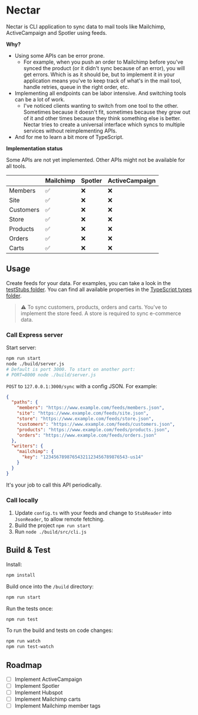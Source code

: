 # Nectar

Nectar is CLI application to sync data to mail tools like Mailchimp, ActiveCampaign and Spotler using feeds.

**Why?**

- Using some APIs can be error prone.
  - For example, when you push an order to Mailchimp before you've synced the product (or it didn't sync because of an error), you will get errors. Which is as it should be, but to implement it in your application means you've to keep track of what's in the mail tool, handle retries, queue in the right order, etc.
- Implementing all endpoints can be labor intensive. And switching tools can be a lot of work.
  - I've noticed clients wanting to switch from one tool to the other. Sometimes because it doesn't fit, sometimes because they grow out of it and other times because they think something else is better. Nectar tries to create a universal interface which syncs to multiple services without reimplementing APIs.
- And for me to learn a bit more of TypeScript.

**Implementation status**

Some APIs are not yet implemented. Other APIs might not be available for all tools.

|           | Mailchimp | Spotler | ActiveCampaign |
|-----------|-----------|---------|----------------|
| Members   | ✅         | ❌       | ❌              |
| Site      | ✅         | ❌       | ❌              |
| Customers | ✅         | ❌       | ❌              |
| Store     | ✅         | ❌       | ❌              |
| Products  | ✅         | ❌       | ❌              |
| Orders    | ✅         | ❌       | ❌              |
| Carts     | ✅         | ❌       | ❌              |

## Usage

Create feeds for your data. For examples, you can take a look in the [testStubs folder](./src/testStubs/).
You can find all available properties in the [TypeScript types folder](./src/types/).

> ⚠️ To sync customers, products, orders and carts. You've to implement the store feed. A
> store is required to sync e-commerce data.

### Call Express server

Start server:

```bash
npm run start
node ./build/server.js
# Default is port 3000. To start on another port:
# PORT=8000 node ./build/server.js
```

`POST` to `127.0.0.1:3000/sync` with a config JSON. For example:

```json
{
  "paths": {
    "members": "https://www.example.com/feeds/members.json",
    "site": "https://www.example.com/feeds/site.json",
    "store": "https://www.example.com/feeds/store.json",
    "customers": "https://www.example.com/feeds/customers.json",
    "products": "https://www.example.com/feeds/products.json",
    "orders": "https://www.example.com/feeds/orders.json"
  },
  "writers": {
    "mailchimp": {
      "key": "12345678987654321123456789876543-us14"
    }
  }
}
```

It's your job to call this API periodically.

### Call locally

1. Update `config.ts` with your feeds and change to `StubReader` into `JsonReader`, to allow remote fetching.
2. Build the project `npm run start`
3. Run `node ./build/src/cli.js`

## Build & Test

Install:

```bash
npm install
```

Build once into the `/build` directory:

```bash
npm run start
```

Run the tests once:

```bash
npm run test
```

To run the build and tests on code changes:

```bash
npm run watch
npm run test-watch
```

## Roadmap

- [ ] Implement ActiveCampaign
- [ ] Implement Spotler
- [ ] Implement Hubspot
- [ ] Implement Mailchimp carts
- [ ] Implement Mailchimp member tags
